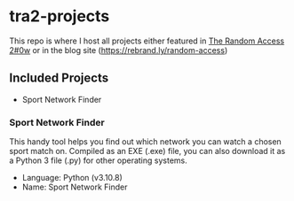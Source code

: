# tra2-projects

This repo is where I host all projects either featured in [The Random Access 2#0w](https://anchor.fm/random-access) or in the blog site (https://rebrand.ly/random-access)

## Included Projects
- Sport Network Finder

### Sport Network Finder
This handy tool helps you find out which network you can watch a chosen sport match on. Compiled as an EXE (.exe) file, you can also download it as a Python 3 file (.py) for other operating systems.
- Language: Python (v3.10.8)
- Name: Sport Network Finder
